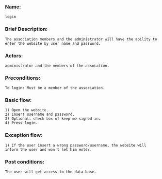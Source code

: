 ### Name: <br>
	login

### Brief Description:
	The association members and the administrator will have the ability to enter the website by user name and password.

### Actors:
	administrator and the members of the assocation.

### Preconditions:
	To login: Must be a member of the association.


### Basic flow:
	1) Open the website.
	2) Insert username and password.
	3) Optional: check box of keep me signed in.
	4) Press login.


### Exception flow:
	1) If the user insert a wrong password/username, the website will inform the user and won't let him enter.


### Post conditions:
	The user will get access to the data base.
